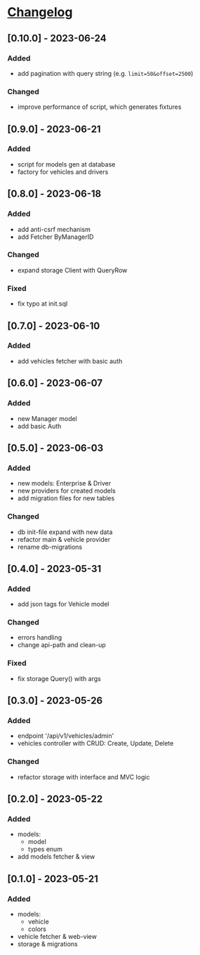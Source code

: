 # [Changelog](https://keepachangelog.com/en/1.0.0/)

## [0.10.0] - 2023-06-24

### Added

- add pagination with query string (e.g. `limit=50&offset=2500`)

### Changed

- improve performance of script, which generates fixtures

## [0.9.0] - 2023-06-21

### Added

- script for models gen at database
- factory for vehicles and drivers

## [0.8.0] - 2023-06-18

### Added

- add anti-csrf mechanism
- add Fetcher ByManagerID

### Changed

- expand storage Client with QueryRow

### Fixed

- fix typo at init.sql

## [0.7.0] - 2023-06-10

### Added

- add vehicles fetcher with basic auth

## [0.6.0] - 2023-06-07

### Added

- new Manager model
- add basic Auth

## [0.5.0] - 2023-06-03

### Added

- new models: Enterprise & Driver
- new providers for created models
- add migration files for new tables

### Changed

- db init-file expand with new data
- refactor main & vehicle provider
- rename db-migrations 

## [0.4.0] - 2023-05-31

### Added

- add json tags for Vehicle model

### Changed

- errors handling
- change api-path and clean-up

### Fixed

- fix storage Query() with args

## [0.3.0] - 2023-05-26

### Added

- endpoint '/api/v1/vehicles/admin'
- vehicles controller with CRUD: Create, Update, Delete

### Changed

- refactor storage with interface and MVC logic

## [0.2.0] - 2023-05-22

### Added

- models:
  - model
  - types enum
- add models fetcher & view


## [0.1.0] - 2023-05-21

### Added

- models:
  - vehicle
  - colors
- vehicle fetcher & web-view
- storage & migrations